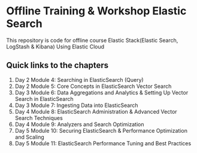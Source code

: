 # Offline Training & Workshop Elastic Search
This repository is code for offline course Elastic Stack(Elastic Search, LogStash &amp; Kibana) Using Elastic Cloud

## Quick links to the chapters
1. Day 2 Module 4: Searching in ElasticSearch (Query)
2. Day 2 Module 5: Core Concepts in ElasticSearch Vector Search
3. Day 3 Module 6: Data Aggregations and Analytics & Setting Up Vector Search in ElasticSearch
4. Day 3 Module 7: Ingesting Data into ElasticSearch
5. Day 4 Module 8: ElasticSearch Administration & Advanced Vector Search Techniques
6. Day 4 Module 9: Analyzers and Search Optimization
7. Day 5 Module 10: Securing ElasticSearch & Performance Optimization and Scaling
8. Day 5 Module 11: ElasticSearch Performance Tuning and Best Practices
